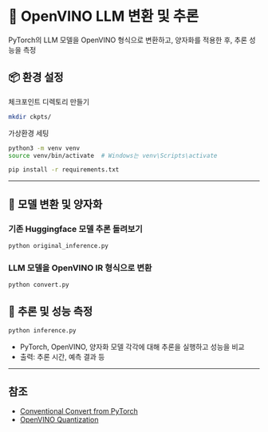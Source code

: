 # 🧠 OpenVINO LLM 변환 및 추론

 PyTorch의 LLM 모델을 OpenVINO 형식으로 변환하고, 양자화를 적용한 후, 추론 성능을 측정

## 📦 환경 설정

체크포인트 디렉토리 만들기
```sh
mkdir ckpts/ 
```

가상환경 세팅
```sh
python3 -m venv venv
source venv/bin/activate  # Windows는 venv\Scripts\activate

pip install -r requirements.txt
```

---

## 🔄 모델 변환 및 양자화

### 기존 Huggingface 모델 추론 돌려보기
```sh
python original_inference.py
```

### LLM 모델을 OpenVINO IR 형식으로 변환

```sh
python convert.py
```


## 🚀 추론 및 성능 측정

```sh
python inference.py
```

- PyTorch, OpenVINO, 양자화 모델 각각에 대해 추론을 실행하고 성능을 비교
- 출력: 추론 시간, 예측 결과 등

--- 

## 참조
- [Conventional Convert from PyTorch](https://docs.openvino.ai/2025/openvino-workflow/model-preparation/convert-model-pytorch.html)
- [OpenVINO Quantization](https://docs.openvino.ai/2025/openvino-workflow/model-optimization-guide/quantizing-models-post-training/basic-quantization-flow.html)

